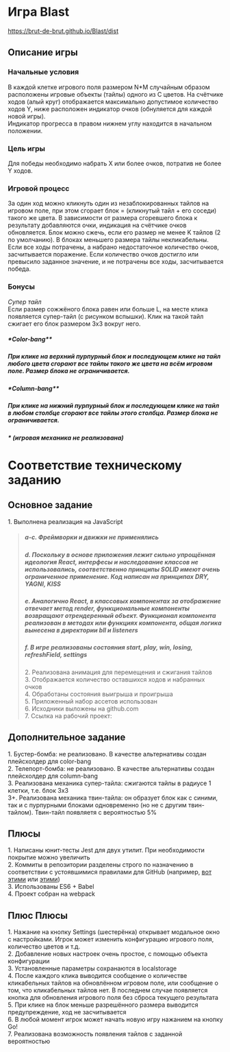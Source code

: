 # Игра Blast

https://brut-de-brut.github.io/Blast/dist

## **Описание игры**

### **Начальные условия**

В каждой клетке игрового поля размером N\*M случайным образом расположены игровые объекты (тайлы) одного из C цветов. На счётчике ходов (алый круг) отображается максимально допустимое количество ходов Y, ниже расположен индикатор очков (обнуляется для каждой новой игры).  
Индикатор прогресса в правом нижнем углу находится в начальном положении.

### **Цель игры**

Для победы необходимо набрать X или более очков, потратив не более Y ходов.

### **Игровой процесс**

За один ход можно кликнуть один из незаблокированных тайлов на игровом поле, при этом сгорает блок = (кликнутый тайл + его соседи) такого же цвета. В зависимости от размера сгоревшего блока к результату добавляются очки, индикация на счётчике очков обновляется.
Блок можно сжечь, если его размер не менее K тайлов (2 по умолчанию). В блоках меньшего размера тайлы некликабельны.
Если все ходы потрачены, а набрано недостаточное количество очков, засчитывается поражение.
Если количество очков достигло или превысило заданное значение, и не потрачены все ходы, засчитывается победа.

### **Бонусы**

_Супер тайл_  
Если размер сожжёного блока равен или больше L, на месте клика появляется супер-тайл (с рисунком вспышки). Клик на такой тайл сжигает его блок размером 3х3 вокруг него.

##### \*Color-bang\*\*

##### При клике на верхний пурпурный блок и последующем клике на тайл любого цвета сгорают все тайлы такого же цвета на всём игровом поле. Размер блока не ограничивается.

##### \*Column-bang\*\*

##### При клике на нижний пурпурный блок и последующем клике на тайл в любом столбце сгорают все тайлы этого столбца. Размер блока не ограничивается.

##### \* (игровая механика не реализована)

# Соответствие техническому заданию

## **Основное задание**

1\. Выполнена реализация на JavaScript

> ##### a-c. Фреймворки и движки не применялись
>
> ##### d. Поскольку в основе приложения лежит сильно упрощённая идеология React, интерфесы и наследование классов не использовались, соответственно принципы SOLID имеют очень ограниченное применение. Код написан на принципах DRY, YAGNI, KISS
>
> ##### e. Аналогично React, в классовых компонентах за отображение отвечает метод render, функциональные компоненты возвращают отрендеренный объект. Функционал компонента реализован в методах или функциях компонента, общая логика вынесена в директории bll и listeners
>
> ##### f. В игре реализованы состояния start, play, win, losing, refreshField, settings
>
> 2\. Реализована анимация для перемещения и сжигания тайлов  
> 3\. Отображается количество оставшихся ходов и набранных очков  
> 4\. Обработаны состояния выигрыша и проигрыша  
> 5\. Приложенный набор ассетов использован  
> 6\. Исходники выложены на github.com  
> 7\. Ссылка на рабочий проект:

## **Дополнительное задание**

1\. Бустер-бомба: не реализовано. В качестве альтернативы создан плейсхолдер для color-bang  
2\. Телепорт-бомба: не реализовано. В качестве альтернативы создан плейсхолдер для column-bang  
3\. Реализована механика супер-тайла: сжигаются тайлы в радиусе 1 клетки, т.е. блок 3х3  
3+\. Реализована механика твин-тайла: он образует блок как с синими, так и с пурпурными блоками одновременно (но не с другим твин-тайлом). Твин-тайл появляетя с вероятностью 5%

## **Плюсы**

1\. Написаны юнит-тесты Jest для двух утилит. При необходимости покрытие можно увеличить  
2\. Коммиты в репозитории разделены строго по назначению в соответствии с устоявшимися правилами для GitHub (например, [вот этими](https://gist.github.com/bibendi/7941823) или [ этими](https://www.conventionalcommits.org/ru/v1.0.0-beta.2/))  
3\. Использованы ES6 + Babel  
4\. Проект собран на webpack

## **Плюс Плюсы**

1\. Нажание на кнопку Settings (шестерёнка) открывает модальное окно с настройками. Игрок может изменить конфигурацию игрового поля, количество цветов и т.д.  
2\. Добавление новых настроек очень простое, с помощью объекта конфигурации  
3\. Установленные параметры сохранаются в localstorage  
4\. После каждого клика выводится сообщение о количестве кликабельных тайлов на обновлённом игровом поле, или сообщение о том, что кликабельных тайлов нет. В последнем случае появляется кнопка для обновления игрового поля без сброса текущего результата  
5\. При клике на блок меньше разрешённого размера выводится предупреждение, ход не засчитывается  
6\. В любой момент игрок может начать новую игру нажанием на кнопку Go!  
7\. Реализована возможность появления тайлов с заданной вероятностью

